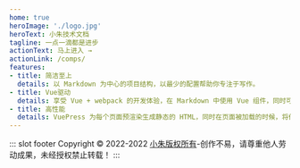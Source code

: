 ```yaml
---
home: true
heroImage: './logo.jpg'
heroText: 小朱技术文档
tagline: 一点一滴都是进步
actionText: 马上进入 →
actionLink: /comps/
features:
- title: 简洁至上
  details: 以 Markdown 为中心的项目结构，以最少的配置帮助你专注于写作。
- title: Vue驱动
  details: 享受 Vue + webpack 的开发体验，在 Markdown 中使用 Vue 组件，同时可以使用 Vue 来开发自定义主题。
- title: 高性能
  details: VuePress 为每个页面预渲染生成静态的 HTML，同时在页面被加载的时候，将作为 SPA 运行。
---
```


::: slot footer
Copyright © 2022-2022 [小朱版权所有]()-创作不易，请尊重他人劳动成果，未经授权禁止转载！
:::
